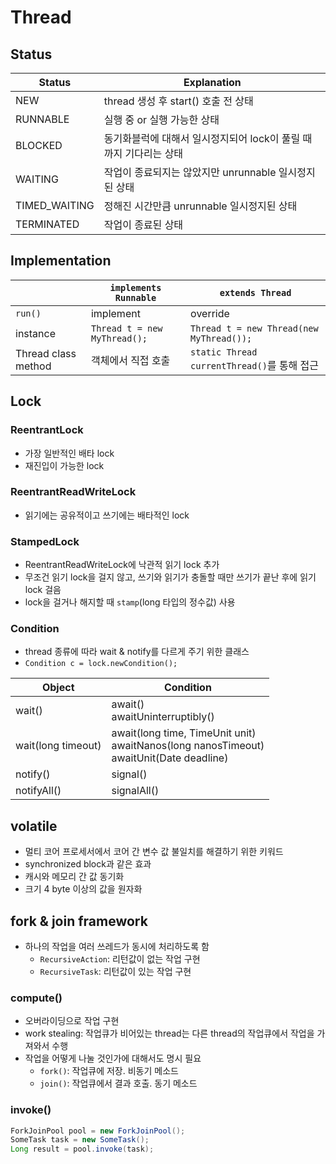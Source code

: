 # Thread

## Status

|Status|Explanation|
|--|--|
|NEW|thread 생성 후 start() 호출 전 상태|
|RUNNABLE|실행 중 or 실행 가능한 상태|
|BLOCKED|동기화블럭에 대해서 일시정지되어 lock이 풀릴 때까지 기다리는 상태|
|WAITING|작업이 종료되지는 않았지만 unrunnable 일시정지된 상태|
|TIMED_WAITING|정해진 시간만큼 unrunnable 일시정지된 상태|
|TERMINATED|작업이 종료된 상태|

## Implementation

||`implements Runnable`|`extends Thread`|
|--|--|--|
|`run()`|implement|override|
|instance|`Thread t = new MyThread();`|`Thread t = new Thread(new MyThread());`|
|Thread class method|객체에서 직접 호출|`static Thread currentThread()`를 통해 접근|

## Lock

### ReentrantLock
- 가장 일반적인 배타 lock
- 재진입이 가능한 lock

### ReentrantReadWriteLock
- 읽기에는 공유적이고 쓰기에는 배타적인 lock

### StampedLock
- ReentrantReadWriteLock에 낙관적 읽기 lock 추가
- 무조건 읽기 lock을 걸지 않고, 쓰기와 읽기가 충돌할 때만 쓰기가 끝난 후에 읽기 lock 걸음
- lock을 걸거나 해지할 때 `stamp`(long 타입의 정수값) 사용

### Condition
- thread 종류에 따라 wait & notify를 다르게 주기 위한 클래스
- `Condition c = lock.newCondition();`

|Object|Condition|
|--|--|
|wait()|await()<br>awaitUninterruptibly()|
|wait(long timeout)|await(long time, TimeUnit unit)<br>awaitNanos(long nanosTimeout)<br>awaitUnit(Date deadline)|
|notify()|signal()|
|notifyAll()|signalAll()|

## volatile
- 멀티 코어 프로세서에서 코어 간 변수 값 불일치를 해결하기 위한 키워드
- synchronized block과 같은 효과
- 캐시와 메모리 간 값 동기화
- 크기 4 byte 이상의 값을 원자화

## fork & join framework
- 하나의 작업을 여러 쓰레드가 동시에 처리하도록 함
  - `RecursiveAction`: 리턴값이 없는 작업 구현
  - `RecursiveTask`: 리턴값이 있는 작업 구현

### compute()
- 오버라이딩으로 작업 구현
- work stealing: 작업큐가 비어있는 thread는 다른 thread의 작업큐에서 작업을 가져와서 수행
- 작업을 어떻게 나눌 것인가에 대해서도 명시 필요
  - `fork()`: 작업큐에 저장. 비동기 메소드
  - `join()`: 작업큐에서 결과 호출. 동기 메소드

### invoke()
```java
ForkJoinPool pool = new ForkJoinPool();
SomeTask task = new SomeTask();
Long result = pool.invoke(task);
```
